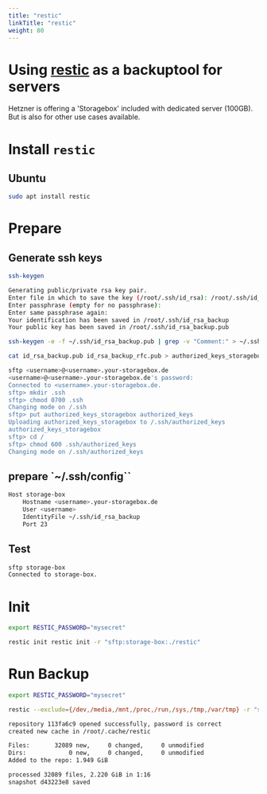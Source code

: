 ```yaml
---
title: "restic"
linkTitle: "restic"
weight: 80
---
```


# Using [restic](https://restic.net) as a backuptool for servers

Hetzner is offering a 'Storagebox' included with dedicated server (100GB). But is also for other use cases available.

# Install `restic`

## Ubuntu

```sh
sudo apt install restic
```

# Prepare

## Generate ssh keys

```sh
ssh-keygen
```
```sh 
Generating public/private rsa key pair.
Enter file in which to save the key (/root/.ssh/id_rsa): /root/.ssh/id_rsa_backup
Enter passphrase (empty for no passphrase): 
Enter same passphrase again: 
Your identification has been saved in /root/.ssh/id_rsa_backup
Your public key has been saved in /root/.ssh/id_rsa_backup.pub
```


```sh
ssh-keygen -e -f ~/.ssh/id_rsa_backup.pub | grep -v "Comment:" > ~/.ssh/id_rsa_backup_rfc.pub
```

```sh
cat id_rsa_backup.pub id_rsa_backup_rfc.pub > authorized_keys_storagebox
```

```sh
sftp <username>@<username>.your-storagebox.de                                                      
<username>@<username>.your-storagebox.de's password: 
Connected to <username>.your-storagebox.de.
sftp> mkdir .ssh
sftp> chmod 0700 .ssh
Changing mode on /.ssh
sftp> put authorized_keys_storagebox authorized_keys
Uploading authorized_keys_storagebox to /.ssh/authorized_keys
authorized_keys_storagebox                                                                                                                            100% 1186    45.6KB/s   00:00    
sftp> cd /
sftp> chmod 600 .ssh/authorized_keys
Changing mode on /.ssh/authorized_keys
```

## prepare `~/.ssh/config``

```sh
Host storage-box
	Hostname <username>.your-storagebox.de
	User <username>
	IdentityFile ~/.ssh/id_rsa_backup
	Port 23
```

## Test

```sh
sftp storage-box                                
Connected to storage-box.
```

# Init 

```sh
export RESTIC_PASSWORD="mysecret"
```

```sh
restic init restic init -r "sftp:storage-box:./restic"
```

# Run Backup

```sh
export RESTIC_PASSWORD="mysecret"
```

```sh
restic --exclude={/dev,/media,/mnt,/proc,/run,/sys,/tmp,/var/tmp} -r "sftp:storage-box:./restic" backup /
```
```sh
repository 113fa6c9 opened successfully, password is correct
created new cache in /root/.cache/restic

Files:       32089 new,     0 changed,     0 unmodified
Dirs:            0 new,     0 changed,     0 unmodified
Added to the repo: 1.949 GiB

processed 32089 files, 2.220 GiB in 1:16
snapshot d43223e8 saved
```